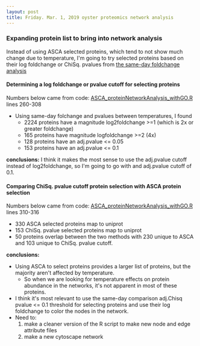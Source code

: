 ```yaml
---
layout: post
title: Friday. Mar. 1, 2019 oyster proteomics network analysis
---
```


### Expanding protein list to bring into network analysis

Instead of using ASCA selected proteins, which tend to not show much change due to temperature, I'm going to try selected proteins based on their log foldchange or ChiSq. pvalues from [the same-day foldchange analysis](https://github.com/shellywanamaker/OysterSeedProject/blob/master/analysis/TotNumSpecRatio_FC_Pval/TotNumSpec_plus1_ratioFC_Pval_compareTempsSameDay.Rmd)
 
#### Determining a log foldchange or pvalue cutoff for selecting proteins
 Numbers below came from code: [ASCA\_proteinNetworkAnalysis\_withGO.R](https://github.com/shellywanamaker/OysterSeedProject/blob/master/analysis/UniprotAnnotations_NetworkAnalysis/ASCA_goslim_FCtoDay0/ASCA_proteinNetworkAnalysis_withGO.R) lines 260-308 
 
 - Using same-day folchange and pvalues between temperatures, I found
 	- 2224 proteins have a magnitude log2foldchange >=1 (which is 2x or greater foldchange)
 	- 165 proteins have magnitude logfoldchange >=2 (4x)
 	- 128 proteins have an adj.pvalue <= 0.05
 	- 153 proteins have an adj.pvalue <= 0.1
 
**conclusions:**  I think it makes the most sense to use the adj.pvalue cutoff instead of log2foldchange, so I'm going to go with and adj.pvalue cutoff of 0.1.
 
#### Comparing ChiSq. pvalue cutoff protein selection with ASCA protein selection
 Numbers below came from code: [ASCA\_proteinNetworkAnalysis\_withGO.R](https://github.com/shellywanamaker/OysterSeedProject/blob/master/analysis/UniprotAnnotations_NetworkAnalysis/ASCA_goslim_FCtoDay0/ASCA_proteinNetworkAnalysis_withGO.R) lines 310-316 
 
 - 330 ASCA selected proteins map to uniprot
 - 153 ChiSq. pvalue selected proteins map to uniprot
 - 50 proteins overlap between the two methods with 230 unique to ASCA and 103 unique to ChiSq. pvalue cutoff.


**conclusions:** 

- Using ASCA to select proteins provides a larger list of proteins, but the majority aren't affected by temperature. 
	- So when we are looking for temperature effects on protein abundance in the networks, it's not apparent in most of these proteins. 
- I think it's most relevant to use the same-day comparison adj.Chisq pvalue <= 0.1 threshold for selecting proteins and use their log foldchange to color the nodes in the network.
- Need to:
	1. make a cleaner version of the R script to make new node and edge attribute files 
	2. make a new cytoscape network
